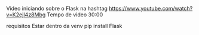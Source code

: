 Video iniciando sobre o Flask na hashtag
https://www.youtube.com/watch?v=K2ejI4z8Mbg
Tempo de video 30:00


requisitos
Estar dentro da venv 
pip install Flask
